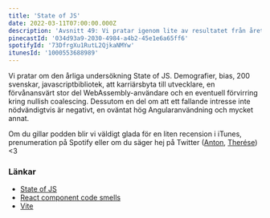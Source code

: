 ```yaml
---
title: 'State of JS'
date: 2022-03-11T07:00:00.000Z
description: 'Avsnitt 49: Vi pratar igenom lite av resultatet från årets State of JS undersökning, samt varför vi kanske inte helt kan lite på att det motsvarar verkligheten.'
pinecastId: '034d93a9-2030-4984-a4b2-45e1e6a65ff6'
spotifyId: '73DfrgXu1RutL2QjkaNMYw'
itunesId: '1000553688989'
---
```


Vi pratar om den årliga undersökning State of JS. Demografier, bias, 200 svenskar, javascriptbibliotek, att karriärsbyta till utvecklare, en förvånansvärt stor del WebAssembly-användare och en eventuell förvirring kring nullish coalescing. Dessutom en del om att ett fallande intresse inte nödvändigtvis är negativt, en oväntat hög Angularanvändning och mycket annat.

Om du gillar podden blir vi väldigt glada för en liten recension i iTunes, prenumeration på Spotify eller om du säger hej på Twitter ([Anton](https://twitter.com/Awnton), [Therése](https://twitter.com/tkomstadius)) <3

### Länkar

- [State of JS](https://stateofjs.com/)
- [React component code smells](https://antongunnarsson.com/react-component-code-smells/)
- [Vite](https://vitejs.dev/)
